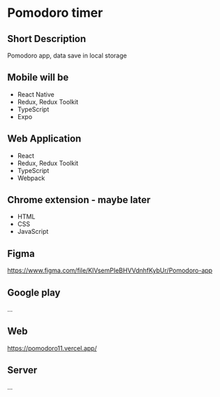 # Pomodoro timer

## Short Description

Pomodoro app, data save in local storage

## Mobile will be

- React Native
- Redux, Redux Toolkit
- TypeScript
- Expo

## Web Application

- React
- Redux, Redux Toolkit
- TypeScript
- Webpack

## Chrome extension - maybe later

- HTML
- CSS
- JavaScript

## Figma

https://www.figma.com/file/KlVsemPIeBHVVdnhfKybUr/Pomodoro-app

## Google play

...

## Web

https://pomodoro11.vercel.app/

## Server

...

<!-- ![To-do-list-preview](preview.jpg) -->
